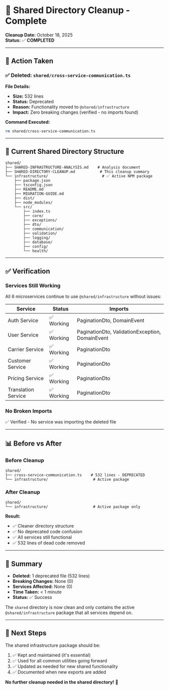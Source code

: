 # 🧹 Shared Directory Cleanup - Complete

**Cleanup Date:** October 18, 2025  
**Status:** ✅ **COMPLETED**

---

## 🎯 Action Taken

### ✅ Deleted: `shared/cross-service-communication.ts`

**File Details:**
- **Size:** 532 lines
- **Status:** Deprecated
- **Reason:** Functionality moved to `@shared/infrastructure`
- **Impact:** Zero breaking changes (verified - no imports found)

**Command Executed:**
```bash
rm shared/cross-service-communication.ts
```

---

## 📁 Current Shared Directory Structure

```
shared/
├── SHARED-INFRASTRUCTURE-ANALYSIS.md    # Analysis document
├── SHARED-DIRECTORY-CLEANUP.md           # This cleanup summary
└── infrastructure/                        # ✅ Active NPM package
    ├── package.json
    ├── tsconfig.json
    ├── README.md
    ├── MIGRATION-GUIDE.md
    ├── dist/
    ├── node_modules/
    └── src/
        ├── index.ts
        ├── core/
        ├── exceptions/
        ├── dto/
        ├── communication/
        ├── validation/
        ├── logging/
        ├── database/
        ├── config/
        └── health/
```

---

## ✅ Verification

### Services Still Working
All 6 microservices continue to use `@shared/infrastructure` without issues:

| Service | Status | Imports |
|---------|--------|---------|
| Auth Service | ✅ Working | PaginationDto, DomainEvent |
| User Service | ✅ Working | PaginationDto, ValidationException, DomainEvent |
| Carrier Service | ✅ Working | PaginationDto |
| Customer Service | ✅ Working | PaginationDto |
| Pricing Service | ✅ Working | PaginationDto |
| Translation Service | ✅ Working | PaginationDto |

### No Broken Imports
✅ Verified - No service was importing the deleted file

---

## 📊 Before vs After

### Before Cleanup
```
shared/
├── cross-service-communication.ts    # 532 lines - DEPRECATED
└── infrastructure/                    # Active package
```

### After Cleanup
```
shared/
└── infrastructure/                    # Active package only
```

**Result:** 
- ✅ Cleaner directory structure
- ✅ No deprecated code confusion
- ✅ All services still functional
- ✅ 532 lines of dead code removed

---

## 🎉 Summary

- **Deleted:** 1 deprecated file (532 lines)
- **Breaking Changes:** None (0)
- **Services Affected:** None (0)
- **Time Taken:** < 1 minute
- **Status:** ✅ Success

The `shared` directory is now clean and only contains the active `@shared/infrastructure` package that all services depend on.

---

## 📝 Next Steps

The shared infrastructure package should be:
1. ✅ Kept and maintained (it's essential)
2. ✅ Used for all common utilities going forward
3. ✅ Updated as needed for new shared functionality
4. ✅ Documented when new exports are added

**No further cleanup needed in the shared directory!** 🎊
